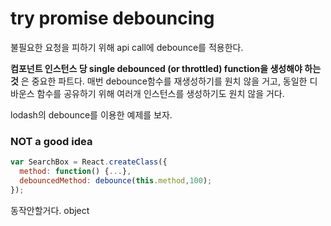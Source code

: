 # try promise debouncing

불필요한 요청을 피하기 위해 api call에 debounce를 적용한다.

__컴포넌트 인스턴스 당 single debounced (or throttled) function을 생성해야 하는 것__ 은 중요한 파트다. 매번 debounce함수를 재생성하기를 원치 않을 거고, 동일한 디바운스 함수를 공유하기 위해 여러개 인스턴스를 생성하기도 원치 않을 거다.

lodash의 debounce를 이용한 예제를 보자.

### NOT a good idea

```javascript
var SearchBox = React.createClass({
  method: function() {...},
  debouncedMethod: debounce(this.method,100);
});
```

동작안할거다. object 